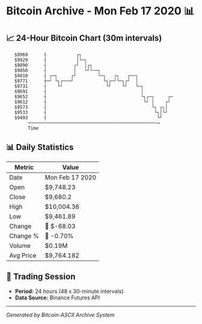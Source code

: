 # Bitcoin Archive - Mon Feb 17 2020 📊

## 📈 24-Hour Bitcoin Chart (30m intervals)

```
   $9969      ┤           ┌┐                                   
   $9929      ┤           │└─┐                                 
   $9890      ┤          ┌┘  │┌┐                               
   $9850      ┤          │   └┘└──┐                            
   $9810      ┤ ┌─┐     ┌┘        └─┐   ┌┐   ┌──┐              
   $9771      ┼─┘ └┐┌───┘           └┐┌─┘└─┐┌┘  │              
   $9731      ┤    └┘                └┘    └┘   └─┐            
   $9691      ┤                                   │            
   $9652      ┤                                   └┐┌─┐     ┌─ 
   $9612      ┤                                    └┘ │    ┌┘  
   $9573      ┤                                       └┐ ┌┐│   
   $9533      ┤                                        └┐│└┘   
   $9493      ┤                                         └┘     
        ────────────────────────────────────────────────→
        Time
```

## 📊 Daily Statistics

| Metric | Value |
|--------|-------|
| Date | Mon Feb 17 2020 |
| Open | $9,748.23 |
| Close | $9,680.2 |
| High | $10,004.38 |
| Low | $9,461.89 |
| Change | 🔴 $-68.03 |
| Change % | 🔴 -0.70% |
| Volume | $0.19M |
| Avg Price | $9,764.182 |

## 📅 Trading Session

- **Period:** 24 hours (48 x 30-minute intervals)
- **Data Source:** Binance Futures API

---
*Generated by Bitcoin-ASCII Archive System*
